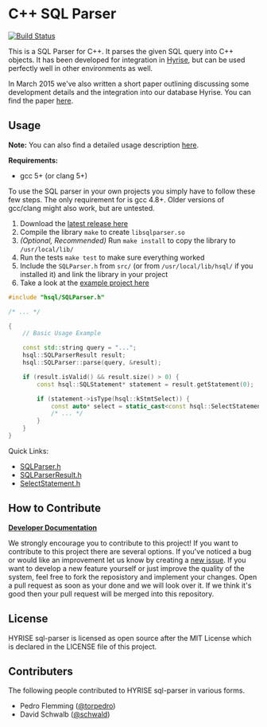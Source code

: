 C++ SQL Parser
=========================
[![Build Status](https://img.shields.io/travis/hyrise/sql-parser/master.svg?maxAge=2592000)](https://travis-ci.org/hyrise/sql-parser)


This is a SQL Parser for C++. It parses the given SQL query into C++ objects.
It has been developed for integration in [Hyrise](https://github.com/hyrise/hyrise), but can be used perfectly well in other environments as well.

In March 2015 we've also written a short paper outlining discussing some development details and the integration into our database Hyrise. You can find the paper [here](http://torpedro.com/paper/HyriseSQL-03-2015.pdf).


## Usage

**Note:** You can also find a detailed usage description [here](docs/basic-usage.md).

**Requirements:**
 * gcc 5+ (or clang 5+)

To use the SQL parser in your own projects you simply have to follow these few steps. The only requirement for is gcc 4.8+. Older versions of gcc/clang might also work, but are untested.

 1. Download the [latest release here](https://github.com/hyrise/sql-parser/releases)
 2. Compile the library `make` to create `libsqlparser.so`
 3. *(Optional, Recommended)* Run `make install` to copy the library to `/usr/local/lib/`
 4. Run the tests `make test` to make sure everything worked
 5. Include the `SQLParser.h` from `src/` (or from `/usr/local/lib/hsql/` if you installed it) and link the library in your project
 6. Take a look at the [example project here](https://github.com/hyrise/sql-parser/tree/master/example)

```cpp
#include "hsql/SQLParser.h"

/* ... */

{
    // Basic Usage Example

    const std::string query = "...";
    hsql::SQLParserResult result;
    hsql::SQLParser::parse(query, &result);

    if (result.isValid() && result.size() > 0) {
        const hsql::SQLStatement* statement = result.getStatement(0);

        if (statement->isType(hsql::kStmtSelect)) {
            const auto* select = static_cast<const hsql::SelectStatement*>(statement);
            /* ... */
        }
    }
}
```

Quick Links:

 * [SQLParser.h](src/SQLParser.h)
 * [SQLParserResult.h](src/SQLParserResult.h)
 * [SelectStatement.h](src/sql/SelectStatement.h)

## How to Contribute

**[Developer Documentation](docs/)**

We strongly encourage you to contribute to this project! If you want to contribute to this project there are several options. If you've noticed a bug or would like an improvement let us know by creating a [new issue](https://github.com/hyrise/sql-parser/issues). If you want to develop a new feature yourself or just improve the quality of the system, feel free to fork the reposistory and implement your changes. Open a pull request as soon as your done and we will look over it. If we think it's good then your pull request will be merged into this repository.


## License

HYRISE sql-parser is licensed as open source after the MIT License which is declared in the LICENSE file of this project.


## Contributers

The following people contributed to HYRISE sql-parser in various forms.

* Pedro Flemming ([@torpedro](https://github.com/torpedro))
* David Schwalb ([@schwald](https://github.com/schwald))
